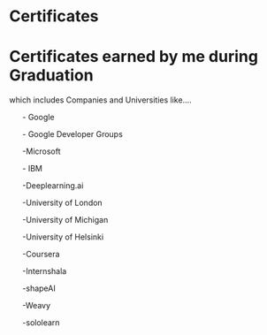 # Certificates
<h1>Certificates earned by me during Graduation</h1>

which includes Companies and Universities like....

<ul>- Google</ul>
<ul>- Google Developer Groups</ul>
<ul>-Microsoft</ul>
<ul>- IBM</ul>
<ul>-Deeplearning.ai</ul>
<ul>-University of London</ul>
<ul>-University of Michigan</ul>
<ul>-University of Helsinki</ul>
<ul>-Coursera</ul>
<ul>-Internshala</ul>
<ul>-shapeAI</ul>
<ul>-Weavy</ul>
<ul>-sololearn</ul>
